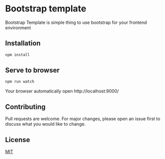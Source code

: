 # Bootstrap template

Bootstrap Template is simple thing to use bootstrap for your frontend environment

## Installation

```bash
npm install
```

## Serve to browser
```bash
npm run watch
```
Your browser automatically open http://localhost:9000/

## Contributing
Pull requests are welcome. For major changes, please open an issue first to discuss what you would like to change.

## License
[MIT](https://choosealicense.com/licenses/mit/)